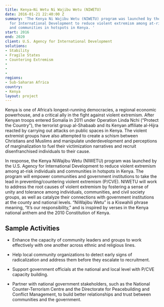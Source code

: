 ```yaml
---
title: Kenya—Ni Wetu Ni Wajibu Wetu (NIWETU)
date: 2016-01-21 22:40:00 Z
summary: 'The Kenya Ni Wajibu Wetu (NIWETU) program was launched by the U.S. Agency
  for International Development to reduce violent extremism among at-risk individuals
  and communities in hotspots in Kenya. '
start: 2016
end: 2020
client: U.S. Agency for International Development
solutions:
- Stability
- Fragile States
- Countering Extremism
- 
- 
- 
regions:
- Sub-Saharan Africa
country:
- Kenya
layout: project
---
```


Kenya is one of Africa’s longest-running democracies, a regional economic powerhouse, and a critical ally in the fight against violent extremism. After Kenyan troops entered Somalia in 2011 under Operation Linda Nchi (“Protect the Country”), the terrorist group al-Shabaab and its Kenyan affiliate al-Hijra reacted by carrying out attacks on public spaces in Kenya. The violent extremist groups have also attempted to create a schism between Christians and Muslims and manipulate underdevelopment and perceptions of marginalization to fuel their victimization narratives and recruit disenfranchised individuals to their cause.

In response, the Kenya NiWajibu Wetu (NIWETU) program was launched by the U.S. Agency for International Development to reduce violent extremism among at-risk individuals and communities in hotspots in Kenya. The program will empower communities and government institutions to take the lead in preventing/countering violent extremism (P/CVE). NIWETU will work to address the root causes of violent extremism by fostering a sense of unity and tolerance among individuals, communities, and civil society groups, as well as catalyze their connections with government institutions at the county and national levels. “NiWajibu Wetu” is a Kiswahili phrase meaning, “It’s our responsibility,” and is inspired by verses in the Kenya national anthem and the 2010 Constitution of Kenya.

## Sample Activities

* Enhance the capacity of community leaders and groups to work effectively with one another across ethnic and religious lines.

* Help local community organizations to detect early signs of radicalization and address them before they escalate to recruitment.

* Support government officials at the national and local level with P/CVE capacity building.

* Partner with national government stakeholders, such as the National Counter-Terrorism Centre and the Directorate for Peacebuilding and Conflict Management, to build better relationships and trust between communities and the government.
